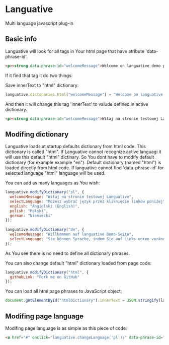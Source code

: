 Languative
==========

Multi language javascript plug-in


Basic info
----------


Languative will look for all tags in Your html page that have atribute 'data-phrase-id'. 

```html
<p><strong data-phrase-id="welcomeMessage">Welcome on languative demo page</strong></p>
```

If it find that tag it do two things:

Save innerText to "html" dictionary: 
```javascript
languative.dictonaries.html["welcomeMessage"] = "Welcome on languative demo page";
```

And then it will change this tag 'innerText' to valude defined in active dictionary.

```html
<p><strong data-phrase-id="welcomeMessage">Witaj na stronie testowej Languative</strong></p>
```

Modifing dictionary
-------------------

Languative loads at startup defaults dictionary from html code. This dictionary is  called "html". 
If Languative cannot recognize active languagi it will use this default "html" dictinary. 
So  You dont have to modify default dictionary (for example example "en"). Default dictionary
(named "html") is loaded directly from html code. If languative cannot find 'data-phrase-id' 
for selected language "html" language will be used.

You can add as many languages as You wish:
```javascript
languative.modifyDictionary("pl", {
  welcomeMessage: "Witaj na stronie testowej Languative",
  selectLanguage: "Możesz wybrać język przez kliknięcie linków poniżej",
  english: "Angielski (English)",
  polish: "Polski",
  german: "Niemiecki"
});
        
languative.modifyDictionary("de", {
  welcomeMessage: "Willkommen auf languative Demo-Seite",
  selectLanguage: "Sie können Sprache, indem Sie auf Links unten verändern"
});
```
As You see there is no need to define all dictionary phrases.

You can also change default "html" dictionary loaded from page code:
```javascript
languative.modifyDictionary("html", {
  githubLink: "Fork me on GitHub"
});

```

You can load all html page phrases to JavaScript object;
```javascript
document.getElementById("htmlDictionary").innerText = JSON.stringify(languative.dictonaries.html, null, "  ");
```

Modifing page language
----------------------

Modifing page language is as simple as this piece of code:
```html
<a href="#" onclick="languative.changeLanguage('pl');" data-phrase-id="polish">Polish</a></li>
```






